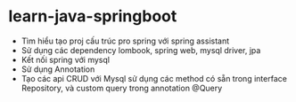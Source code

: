 # learn-java-springboot

- Tìm hiểu tạo proj cấu trúc pro spring với spring assistant
- Sử dụng các dependency lombook, spring web, mysql driver, jpa
- Kết nối spring với mysql
- Sử dụng Annotation 
- Tạo các api CRUD với Mysql sử dụng các method có sẵn trong interface Repository, và custom query trong annotation @Query
